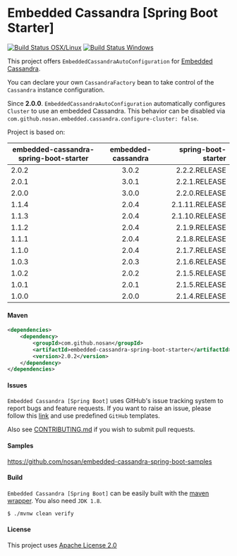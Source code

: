 # Embedded Cassandra [Spring Boot Starter] 
[![Build Status OSX/Linux](https://img.shields.io/travis/nosan/embedded-cassandra-spring-boot/master.svg?logo=travis&logoColor=white&style=flat)](https://travis-ci.org/nosan/embedded-cassandra-spring-boot) [![Build Status Windows](https://img.shields.io/appveyor/ci/nosan/embedded-cassandra-spring-boot/master.svg?logo=appveyor&logoColor=white&style=flat)](https://ci.appveyor.com/project/nosan/embedded-cassandra-spring-boot)

This project offers `EmbeddedCassandraAutoConfiguration` for [Embedded Cassandra](https://github.com/nosan/embedded-cassandra). 

You can declare your own `CassandraFactory` bean to take control of the `Cassandra` 
instance configuration.

Since **2.0.0**. `EmbeddedCassandraAutoConfiguration` automatically configures `Cluster` to use an embedded Cassandra.
This behavior can be disabled via `com.github.nosan.embedded.cassandra.configure-cluster: false`.

Project is based on:

| embedded-cassandra-spring-boot-starter   |      embedded-cassandra      |  spring-boot-starter |
|----------|:-------------:|------:|
| 2.0.2 |  3.0.2 | 2.2.2.RELEASE |
| 2.0.1 |  3.0.1 | 2.2.1.RELEASE |
| 2.0.0 |  3.0.0 | 2.2.0.RELEASE |
| 1.1.4 |  2.0.4 | 2.1.11.RELEASE |
| 1.1.3 |  2.0.4 | 2.1.10.RELEASE |
| 1.1.2 |  2.0.4 | 2.1.9.RELEASE |
| 1.1.1 |  2.0.4 | 2.1.8.RELEASE |
| 1.1.0 |  2.0.4 | 2.1.7.RELEASE |
| 1.0.3 |  2.0.3 | 2.1.6.RELEASE |
| 1.0.2 |    2.0.2   |   2.1.5.RELEASE |
| 1.0.1 | 2.0.1 |    2.1.5.RELEASE |
| 1.0.0 | 2.0.0 |    2.1.4.RELEASE |
 
#### Maven

```xml
<dependencies>
    <dependency>
        <groupId>com.github.nosan</groupId>
        <artifactId>embedded-cassandra-spring-boot-starter</artifactId>
        <version>2.0.2</version>
    </dependency>
</dependencies>

```

#### Issues

`Embedded Cassandra [Spring Boot]` uses GitHub's issue tracking system to report bugs and feature
requests. If you want to raise an issue, please follow this [link](https://github.com/nosan/embedded-cassandra-spring-boot/issues)
and use predefined `GitHub` templates.

Also see [CONTRIBUTING.md](CONTRIBUTING.md) if you wish to submit pull requests.

#### Samples

https://github.com/nosan/embedded-cassandra-spring-boot-samples

#### Build

`Embedded Cassandra [Spring Boot]` can be easily built with the [maven wrapper](https://github.com/takari/maven-wrapper). You also need `JDK 1.8`.

```bash
$ ./mvnw clean verify
```

#### License

This project uses [Apache License 2.0](https://www.apache.org/licenses/LICENSE-2.0)
